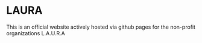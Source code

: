# LAURA
This is an official website actively hosted via github pages for the non-profit organizations L.A.U.R.A 
